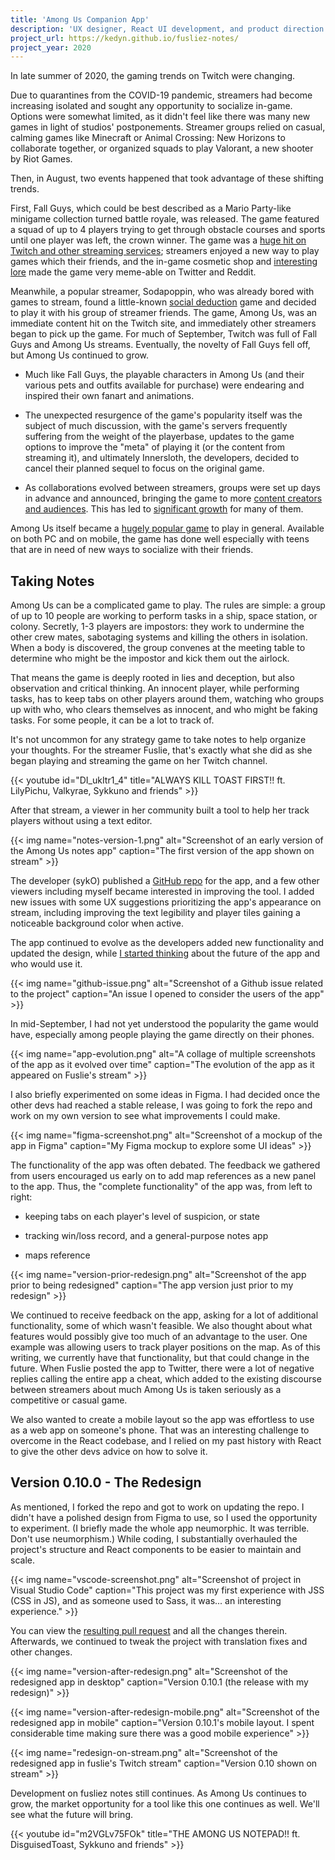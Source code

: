 ```yaml
---
title: 'Among Us Companion App'
description: 'UX designer, React UI development, and product direction on a popular (and controversial) companion app for the popular online game.'
project_url: https://kedyn.github.io/fusliez-notes/
project_year: 2020
---
```


In late summer of 2020, the gaming trends on Twitch were changing.

Due to quarantines from the COVID-19 pandemic, streamers had become increasing isolated and sought any opportunity to socialize in-game. Options were somewhat limited, as it didn't feel like there was many new games in light of studios' postponements. Streamer groups relied on casual, calming games like Minecraft or Animal Crossing: New Horizons to collaborate together, or organized squads to play Valorant, a new shooter by Riot Games.

Then, in August, two events happened that took advantage of these shifting trends.

First, Fall Guys, which could be best described as a Mario Party-like minigame collection turned battle royale, was released. The game featured a squad of up to 4 players trying to get through obstacle courses and sports until one player was left, the crown winner. The game was a [huge hit on Twitch and other streaming services](https://www.theverge.com/2020/9/23/21452358/fall-guys-among-us-twitch-facebook-gaming); streamers enjoyed a new way to play games which their friends, and the in-game cosmetic shop and [interesting lore](https://twitter.com/FallGuysGame/status/1308853560411656197) made the game very meme-able on Twitter and Reddit.

Meanwhile, a popular streamer, Sodapoppin, who was already bored with games to stream, found a little-known [social deduction](https://en.wikipedia.org/wiki/Social_deduction_game) game and decided to play it with his group of streamer friends. The game, Among Us, was an immediate content hit on the Twitch site, and immediately other streamers began to pick up the game. For much of September, Twitch was full of Fall Guys and Among Us streams. Eventually, the novelty of Fall Guys fell off, but Among Us continued to grow.

- Much like Fall Guys, the playable characters in Among Us (and their various pets and outfits available for purchase) were endearing and inspired their own fanart and animations.

- The unexpected resurgence of the game's popularity itself was the subject of much discussion, with the game's servers frequently suffering from the weight of the playerbase, updates to the game options to improve the "meta" of playing it (or the content from streaming it), and ultimately Innersloth, the developers, decided to cancel their planned sequel to focus on the original game.

- As collaborations evolved between streamers, groups were set up days in advance and announced, bringing the game to more [content creators and audiences](https://twitter.com/DisguisedToast/status/1314727278266339328). This has led to [significant growth](https://twitter.com/Valkyrae/status/1317120355090059264) for many of them.

Among Us itself became a [hugely popular game](https://www.nytimes.com/2020/10/14/style/among-us.html) to play in general. Available on both PC and on mobile, the game has done well especially with teens that are in need of new ways to socialize with their friends.

## Taking Notes

Among Us can be a complicated game to play. The rules are simple: a group of up to 10 people are working to perform tasks in a ship, space station, or colony. Secretly, 1-3 players are impostors: they work to undermine the other crew mates, sabotaging systems and killing the others in isolation. When a body is discovered, the group convenes at the meeting table to determine who might be the impostor and kick them out the airlock.

That means the game is deeply rooted in lies and deception, but also observation and critical thinking. An innocent player, while performing tasks, has to keep tabs on other players around them, watching who groups up with who, who clears themselves as innocent, and who might be faking tasks. For some people, it can be a lot to track of.

It's not uncommon for any strategy game to take notes to help organize your thoughts. For the streamer Fuslie, that's exactly what she did as she began playing and streaming the game on her Twitch channel.

{{< youtube id="DI_ukItr1_4" title="ALWAYS KILL TOAST FIRST!! ft. LilyPichu, Valkyrae, Sykkuno and friends" >}}

After that stream, a viewer in her community built a tool to help her track players without using a text editor.

{{< img name="notes-version-1.png" alt="Screenshot of an early version of the Among Us notes app" caption="The first version of the app shown on stream" >}}

The developer (sykO) published a [GitHub repo](https://github.com/Kedyn/fusliez-notes) for the app, and a few other viewers including myself became interested in improving the tool. I added new issues with some UX suggestions prioritizing the app's appearance on stream, including improving the text legibility and player tiles gaining a noticeable background color when active.

The app continued to evolve as the developers added new functionality and updated the design, while [I started thinking](https://github.com/Kedyn/fusliez-notes/issues/36) about the future of the app and who would use it.

{{< img name="github-issue.png" alt="Screenshot of a Github issue related to the project" caption="An issue I opened to consider the users of the app" >}}

In mid-September, I had not yet understood the popularity the game would have, especially among people playing the game directly on their phones.

{{< img name="app-evolution.png" alt="A collage of multiple screenshots of the app as it evolved over time" caption="The evolution of the app as it appeared on Fuslie's stream" >}}

I also briefly experimented on some ideas in Figma. I had decided once the other devs had reached a stable release, I was going to fork the repo and work on my own version to see what improvements I could make.

{{< img name="figma-screenshot.png" alt="Screenshot of a mockup of the app in Figma" caption="My Figma mockup to explore some UI ideas" >}}

The functionality of the app was often debated. The feedback we gathered from users encouraged us early on to add map references as a new panel to the app. Thus, the "complete functionality" of the app was, from left to right:

- keeping tabs on each player's level of suspicion, or state

- tracking win/loss record, and a general-purpose notes app

- maps reference

{{< img name="version-prior-redesign.png" alt="Screenshot of the app prior to being redesigned" caption="The app version just prior to my redesign" >}}

We continued to receive feedback on the app, asking for a lot of additional functionality, some of which wasn't feasible. We also thought about what features would possibly give too much of an advantage to the user. One example was allowing users to track player positions on the map. As of this writing, we currently have that functionality, but that could change in the future. When Fuslie posted the app to Twitter, there were a lot of negative replies calling the entire app a cheat, which added to the existing discourse between streamers about much Among Us is taken seriously as a competitive or casual game.

We also wanted to create a mobile layout so the app was effortless to use as a web app on someone's phone. That was an interesting challenge to overcome in the React codebase, and I relied on my past history with React to give the other devs advice on how to solve it.

## Version 0.10.0 - The Redesign

As mentioned, I forked the repo and got to work on updating the repo. I didn't have a polished design from Figma to use, so I used the opportunity to experiment. (I briefly made the whole app neumorphic. It was terrible. Don't use neumorphism.) While coding, I substantially overhauled the project's structure and React components to be easier to maintain and scale.

{{< img name="vscode-screenshot.png" alt="Screenshot of project in Visual Studio Code" caption="This project was my first experience with JSS (CSS in JS), and as someone used to Sass, it was... an interesting experience." >}}

You can view the [resulting pull request](https://github.com/Kedyn/fusliez-notes/pull/56) and all the changes therein. Afterwards, we continued to tweak the project with translation fixes and other changes.

{{< img name="version-after-redesign.png" alt="Screenshot of the redesigned app in desktop" caption="Version 0.10.1 (the release with my redesign)" >}}

{{< img name="version-after-redesign-mobile.png" alt="Screenshot of the redesigned app in mobile" caption="Version 0.10.1's mobile layout. I spent considerable time making sure there was a good mobile experience" >}}

{{< img name="redesign-on-stream.png" alt="Screenshot of the redesigned app in fuslie's Twitch stream" caption="Version 0.10 shown on stream" >}}

Development on fusliez notes still continues. As Among Us continues to grow, the market opportunity for a tool like this one continues as well. We'll see what the future will bring.

{{< youtube id="m2VGLv75FOk" title="THE AMONG US NOTEPAD!! ft. DisguisedToast, Sykkuno and friends" >}}
